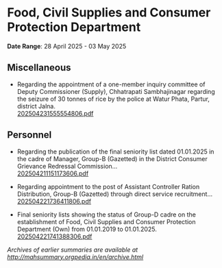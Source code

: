 # Food, Civil Supplies and Consumer Protection Department

**Date Range**: 28 April 2025 - 03 May 2025


## Miscellaneous
- Regarding the appointment of a one-member inquiry committee of Deputy Commissioner (Supply), Chhatrapati Sambhajinagar regarding the seizure of 30 tonnes of rice by the police at Watur Phata, Partur, district Jalna.\
  [202504231555554806.pdf](https://gr.maharashtra.gov.in/Site/Upload/Government%20Resolutions/English/202504231555554806.pdf)

## Personnel
- Regarding the publication of the final seniority list dated 01.01.2025 in the cadre of Manager, Group-B (Gazetted) in the District Consumer Grievance Redressal Commission...\
  [202504211151173606.pdf](https://gr.maharashtra.gov.in/Site/Upload/Government%20Resolutions/English/202504211151173606.pdf)

- Regarding appointment to the post of Assistant Controller Ration Distribution, Group-B (Gazetted) through direct service recruitment...\
  [202504221736411806.pdf](https://gr.maharashtra.gov.in/Site/Upload/Government%20Resolutions/English/202504221736411806.pdf)

- Final seniority lists showing the status of Group-D cadre on the establishment of Food, Civil Supplies and Consumer Protection Department (Own) from 01.01.2019 to 01.01.2025.\
  [202504221741388306.pdf](https://gr.maharashtra.gov.in/Site/Upload/Government%20Resolutions/English/202504221741388306.pdf)


*Archives of earlier summaries are available at http://mahsummary.orgpedia.in/en/archive.html*